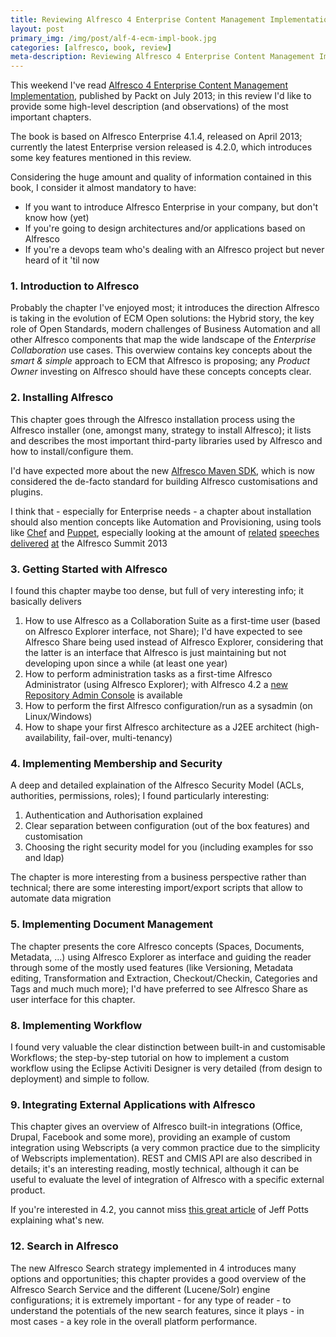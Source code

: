 ```yaml
---
title: Reviewing Alfresco 4 Enterprise Content Management Implementation
layout: post
primary_img: /img/post/alf-4-ecm-impl-book.jpg
categories: [alfresco, book, review]
meta-description: Reviewing Alfresco 4 Enterprise Content Management Implementation
---
```


This weekend I've read [Alfresco 4 Enterprise Content Management Implementation](http://www.packtpub.com/alfresco-4-enterprise-content-management-implementation/book), published by Packt on July 2013; in this review I'd like to provide some high-level description (and observations) of the most important chapters.

The book is based on Alfresco Enterprise 4.1.4, released on April 2013; currently the latest Enterprise version released is 4.2.0, which introduces some key features mentioned in this review.

Considering the huge amount and quality of information contained in this book, I consider it almost mandatory to have:

* If you want to introduce Alfresco Enterprise in your company, but don't know how (yet)
* If you're going to design architectures and/or applications based on Alfresco
* If you're a devops team who's dealing with an Alfresco project but never heard of it 'til now

### 1. Introduction to Alfresco
Probably the chapter I've enjoyed most; it introduces the direction Alfresco is taking in the evolution of ECM Open solutions: the Hybrid story, the key role of Open Standards, modern challenges of Business Automation and all other Alfresco components that map the wide landscape of the _Enterprise Collaboration_ use cases.  This overwiew contains key concepts about the _*smart & simple*_ approach to ECM that Alfresco is proposing; any _Product Owner_ investing on Alfresco should have these concepts concepts clear.

### 2. Installing Alfresco
This chapter goes through the Alfresco installation process using the Alfresco installer (one, amongst many, strategy to install Alfresco); it lists and describes the most important third-party libraries used by Alfresco and how to install/configure them.

I'd have expected more about the new [Alfresco Maven SDK](http://docs.alfresco.com/4.2/topic/com.alfresco.enterprise.doc/concepts/dev-extensions-maven-sdk.html), which is now considered the de-facto standard for building Alfresco customisations and plugins.

I think that - especially for Enterprise needs - a chapter about installation should also mention concepts like Automation and Provisioning, using tools like [Chef](https://github.com/maoo/chef-alfresco) and [Puppet](https://github.com/jurgenlust/puppet-alfresco), especially looking at the amount of [related](http://summit.alfresco.com/barcelona/sessions/aws-cost-effective-scalable-secure-alfresco-deployments) [speeches](http://summit.alfresco.com/barcelona/sessions/publishing-alfresco-solutions-aws-test-drive) [delivered](http://summit.alfresco.com/barcelona/sessions/enabling-test-driven-rapid-dev-continuous-delivery-alfresco-apps) [at](http://summit.alfresco.com/barcelona/sessions/alfresco-virtual-appliance) the Alfresco Summit 2013

### 3. Getting Started with Alfresco
I found this chapter maybe too dense, but full of very interesting info; it basically delivers

1. How to use Alfresco as a Collaboration Suite as a first-time user (based on Alfresco Explorer interface, not Share); I'd have expected to see Alfresco Share being used instead of Alfresco Explorer, considering that the latter is an interface that Alfresco is just maintaining but not developing upon since a while (at least one year)
2. How to perform administration tasks as a first-time Alfresco Administrator (using Alfresco Explorer); with Alfresco 4.2 a [new Repository Admin Console](http://blogs.alfresco.com/wp/kevinr/2013/09/30/alfresco-repository-admin-console/) is available
3. How to perform the first Alfresco configuration/run as a sysadmin (on Linux/Windows)
4. How to shape your first Alfresco architecture as a J2EE architect (high-availability, fail-over, multi-tenancy)

### 4. Implementing Membership and Security
A deep and detailed explaination of the Alfresco Security Model (ACLs, authorities, permissions, roles); I found particularly interesting:

1. Authentication and Authorisation explained
3. Clear separation between configuration (out of the box features) and customisation
4. Choosing the right security model for you (including examples for sso and ldap)

The chapter is more interesting from a business perspective rather than technical; there are some interesting import/export scripts that allow to automate data migration

### 5. Implementing Document Management
The chapter presents the core Alfresco concepts (Spaces, Documents, Metadata, ...) using Alfresco Explorer as interface and guiding the reader through some of the mostly used features (like Versioning, Metadata editing, Transformation and Extraction, Checkout/Checkin, Categories and Tags and much much more); I'd have preferred to see Alfresco Share as user interface for this chapter.

### 8. Implementing Workflow
I found very valuable the clear distinction between built-in and customisable Workflows; the step-by-step tutorial on how to implement a custom workflow using the Eclipse Activiti Designer is very detailed (from design to deployment) and simple to follow.

### 9. Integrating External Applications with Alfresco
This chapter gives an overview of Alfresco built-in integrations (Office, Drupal, Facebook and some more), providing an example of custom integration using Webscripts (a very common practice due to the simplicity of Webscripts implementation). REST and CMIS API are also described in details; it's an interesting reading, mostly technical, although it can be useful to evaluate the level of integration of Alfresco with a specific external product.

If you're interested in 4.2, you cannot miss [this great article](http://ecmarchitect.com/archives/2013/09/15/3554) of Jeff Potts explaining what's new.

### 12. Search in Alfresco
The new Alfresco Search strategy implemented in 4 introduces many options and opportunities; this chapter provides a good overview of the Alfresco Search Service and the different (Lucene/Solr) engine configurations; it is extremely important - for any type of reader - to understand the potentials of the new search features, since it plays - in most cases - a key role in the overall platform performance.